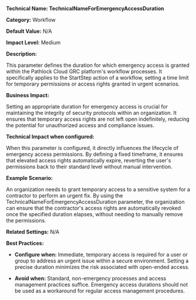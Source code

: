 **Technical Name: TechnicalNameForEmergencyAccessDuration**

**Category:** Workflow

**Default Value:** N/A

**Impact Level:** Medium

**Description:** 

This parameter defines the duration for which emergency access is granted within the Pathlock Cloud GRC platform's workflow processes. It specifically applies to the StartStep action of a workflow, setting a time limit for temporary permissions or access rights granted in urgent scenarios.

**Business Impact:**

Setting an appropriate duration for emergency access is crucial for maintaining the integrity of security protocols within an organization. It ensures that temporary access rights are not left open indefinitely, reducing the potential for unauthorized access and compliance issues.

**Technical Impact when configured:**

When this parameter is configured, it directly influences the lifecycle of emergency access permissions. By defining a fixed timeframe, it ensures that elevated access rights automatically expire, reverting the user's permissions back to their standard level without manual intervention.

**Example Scenario:**

An organization needs to grant temporary access to a sensitive system for a contractor to perform an urgent fix. By using the TechnicalNameForEmergencyAccessDuration parameter, the organization can ensure that the contractor's access rights are automatically revoked once the specified duration elapses, without needing to manually remove the permissions.

**Related Settings:** N/A

**Best Practices:** 

- **Configure when:** Immediate, temporary access is required for a user or group to address an urgent issue within a secure environment. Setting a precise duration minimizes the risk associated with open-ended access.
  
- **Avoid when:** Standard, non-emergency processes and access management practices suffice. Emergency access durations should not be used as a workaround for regular access management procedures.